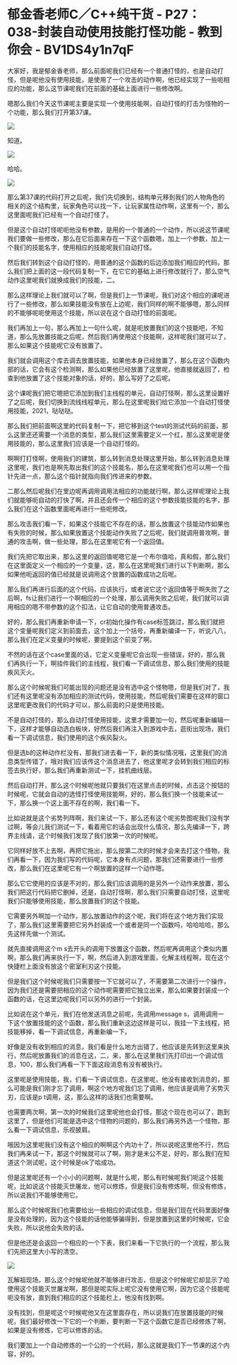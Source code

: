 # 郁金香老师C／C++纯干货 - P27：038-封装自动使用技能打怪功能 - 教到你会 - BV1DS4y1n7qF

大家好，我是郁金香老师，那么前面呢我们已经有一个普通打怪的，也是自动打怪，但是呢他没有使用技能，是使用了一个攻击的动作啊，他已经实现了一些呃相应的功能，那么这节课呢我们在前面的基础上面进行一些修改啊。

嗯那么我们今天这节课呢主要是实现一个使用技能啊，自动打怪的打击为怪物的一个功能，那么我们打开第37课。



![](img/7b3599f715f8d6c52ca3ffa64ad1b2f0_1.png)

知道。

![](img/7b3599f715f8d6c52ca3ffa64ad1b2f0_3.png)

哈哈。

![](img/7b3599f715f8d6c52ca3ffa64ad1b2f0_5.png)

那么第37课的代码打开之后呢，我们先切换到，结构单元移到我们的人物角色的相关的这个结构里，玩家角色可以找一下，让玩家属性动作啊，这里有一个，那么这里面呢我们已经有一个自动打怪了。

但是这个自动打怪呢呃他没有参数，是用的一个普通的一个动作，所以说这节课呢我们要做一些修改，那么在它后面来存在一下这个函数嗯，加上一个参数，加上一个我们的技能名字，使用相应的技能呢我们自动打怪。

然后我们转到这个自动打怪的，用普通的这个函数的后边添加我们相应的代码，那么我们把上面的这一段代码复制一下，在它它的基础上进行修改就行了，那么空气动作这里呢我们就换成我们的技能，二。

那么这样理论上我们就可以了啊，但是我们上一节课呢，我们对这个相应的课呢进行了一些修改，那么如果技能没有放在上边呢，我们同样的啊不能够嗯，那么同样的不能够呢呃使用这个技能，所以说在这个自动打怪的前面呢。

我们再加上一句，那么再加上一句什么呢，就是呃放置我们的这个技能吧，不知道，那么先放置技能之后呢，然后我们再使用这个技能啊，这样呢我们就可以了，那么如果这个技能呢它没有放置了。

我们就会调用这个库去调去放置技能，如果他本身已经放置了，那么在这个函数内部的话，它会有这个检测啊，那么如果他已经放置了这里呢，他直接就返回了，检查到他放置了这个技能对象的话，好的，那么写好了之后呢。

这个课呢我们把它嗯把它添加到我们主线程的单元，自动打怪啊，那么这里设置好了之后呢，我们切换到流线线程单元，那么在这里呢我们给它添加一个自动打怪使用技能，2021，哒哒哒。

那么我们把前面啊这里的代码复制一下，把它移到这个test的测试代码的前面，那么这里还还需要一个消息的类型，那么我们这里需要定义一个红，那么这里呢是使用技能的，那么这里我们应该是一个自动打怪的。

啊啊打打怪啊，使用我们的建筑，那么转到消息处理这里开始，那么转到消息处理这里呢，我们也是啊先取出我们的这个技能名，那么在这里呢我们也可以用一个指针先进一点，那么这个指针就指向我们传进来的参数。

二那么然后呢我们在里边呢再调用调用法相应的功能就行啊，那么这样呢理论上我们就能够呃自动的打快了啊，并且还会传一个相应的这个参数技能技能的名字，那么我们在这个函数里面呢再进行一些呃修改。

那么攻击我们看一下，如果这个技能它不存在的话，那么放置这个技能动作如果也有失败的时候，那么如果放置这个技能动作失败了之后呢，我们就调用普攻啊，普通的攻击啊，做一些处理，那么在这里呢它有一个返回值。

我们先把它取出来，那么这里的返回值呢嗯它是一个布尔值哈，真和假，那么我们在这里面定义一个相应的一个变量，这，那么在这里呢我们进行以下判断啊，那么如果他呃返回的值已经就是说调用这个放置的函数成功之后呢。

那么我们再进行后面的这个代码，应该执行，或者说它这个返回值等于啊失败了之后啊，fs让我们进行一个啊相应的一个处理，那么调用失败之后呢，我们就可以调用相应的嗯不带参数的这个扣法，让它自动的使用普通攻击。

好的，那么我们再重新申请一下，cr初始化操作有case标签跳过，那么我们就把这个变量呢我们定义到前面去，这个加上一个括号，再重新编译一下，听说八八，那么我们在定义变量的时候呢，要提到这个前变了啊。

不然的话在这个case里面的话，它定义变量呢它会出现一些错误，好的，那么我们再执行一下，啊挂件我们的主线程，我们看一下调试信息，那么我们使用的技能疾风灭火。

那么这个时候呢我们可能出现的问题还是没有选中这个怪物嗯，但是我们对了，我们还有这里呢没有添加相应的测试代码，使用技能，然后呢我们需要在这样的窗口这里呢更改我们的代码才可以，那么前面的只是使用技能。

不是自动打怪的，那么自动打怪使用技能，这里才需要加一句，然后呢重新编辑一下，这样才能够自动选白板块，好然后我们再注入到游戏中去，逛街出现场，我们看一下调试信息，我们使用的这个疾风裂火。

但是选b的这种动作栏没有，那我们进去看一下，新的类似情况哦，这里我们的消息类型传错了，哦对我们应该传这个消息进去了，他这里呢才会转到我们相应的标签去执行好，那么我们再重新测试一下，挂机曲线层。

然后自动打开，那么这个时候呢他就只要我们在这里点击的时候，点击这个按钮的时候呢，它就会自动的选怪打怪使用技能啊，好的，那么我们换一个技能来试一下，那么换一个这上面不存在的啊，我们看一下。

比如说就是这个劣势列阵啊，我们来试一下，那么还有这个呢劣势图呢我们没有学过啊，等会儿我们测试一下，看着用它的话会出现什么情况，那么先编译一下，跨界主线请，这个时候我们发现了我们放第一次的时候呢。

它同样好放不上去啊，再把它拖出，那么按第二次的时候才会来去打这个怪物，我们再看一下，因为我们写的代码呢，它本身有点问题，那我们还需要进行一些修改，那么我们在这里呢它有一个啊放置的这样一个动作嗯。

那么它它使用的应该是不对的，那么我们应该调用的是另外一个动作来放置，那么我们把这行代码把它删掉，还是，自动打怪啊，那么我们只需要自动打怪，这里呢我们只能够使用技能，那么放置我们的这个技能。

它需要另外啊加一个动作，那么放置动作的这个呢，我们将在这个地方我们实现了，那么我们这里需要把它另外封装成一个或者是同一个函数吗，哈哈哈哈，那么先这样先做一个测试。

就先直接调用这个m s去开头的调用下放置这个函数，然后呢再调用这个类似内置啊，那么我们再来执行一下，啊，然后进入到游戏里面，化解主线程啊，现在这个快捷栏上面没有放这个密室利刃这个技能。

但是我们这个时候呢我们只需要按一下它就可以了，不需要第二次进行一个操作，因为我们还是需要把相应的这个动作呢需要把它独立出来，那么如果要封装成一个函数的话，在这里边呢我们可以另外的进行一个封装。

比如说在这个单元，我们在他发送消息之前呢，先调用message s，调用调用一下这个放置技能的这个函数，那么我们重新这边这样是可以，我挂一下主线程，把技能移掉，看一下调试信息，再重新编一下。

好像是没有收到相应的消息，我们看是什么地方出错了，他应该是先转到这里来执行，然后呢放置我们的消息在这，二，来，那么在这里我们先打印出一个调试信息，100，那么我们再看一下下面这段消息有没有被执行。

这里呢是使用技能，我，们看一下调试信息，在这里呢，他没有接收到消息的，那么可能是我们刚才忘了调用，啊这个地方呢我们忘了调用，他应该是调用了劣势灭刃，应该是p t调用，这，那么这样的话我们也需要啊。

也需要两次啊，第一次的时候我们这里呢他也会打怪，那这个现在也可以了，跑到这里了，但是他们可能是选中这个怪物的问题的，那么我们再另外选一个怪物，那么看一下调试信息，乐视披肩。

哦因为这里呢我们没有这个相应的啊啊这个内功十了，所以说呢这里他不行，然后我们再来试一下，那这个时候就可以了啊，刚才是未公不足，好的，那么我们在知道这个测试呢，这个时候是ok了哈成功。

但是这里呢还有一个小小的问题啊，就是什么呢，那么有时候呢我们呃这个技能呢，比如说这个技能灭世屠龙，他可以修炼，但是我们没有修炼啊，但没有修炼，所以说我们不能够使用它。

那么这个时候呢我们也需要给出一些相应的调试信息，但是我们现在代码里面好像是没有处理的，因为这个技能的话他能够骗得到，但是放置到这里的时候呢，它会失败，所以说他会失败的话。

但是他还是会返回一个相应的一个下表，我们来看一下它执行的一个流程，那么我们先把这里大小写的清空。

![](img/7b3599f715f8d6c52ca3ffa64ad1b2f0_7.png)

瓦解祖现场，那么这个时候呢他就不能够进行攻击，但是这个时候呢它却显示了哈使用这个技能灭世屠龙啊，那但是呢实际上呢它没有使用它啊，因为它这个技能呢呃没有放，直到我们相应的这个技能栏上，他没有找到啊。

没有找到，但是呢这个时候呢他又在这里面存在，所以说我们在放置技能的时候呢，我们最好修改一下它的一个判断，要判断一下这个函数它是否已经修炼了啊，如果是没有修炼，它可以修炼的话。

我们要加上一个自动修炼的一个公的一个代码，那么这就是我们下一节课的这个内容，好的。